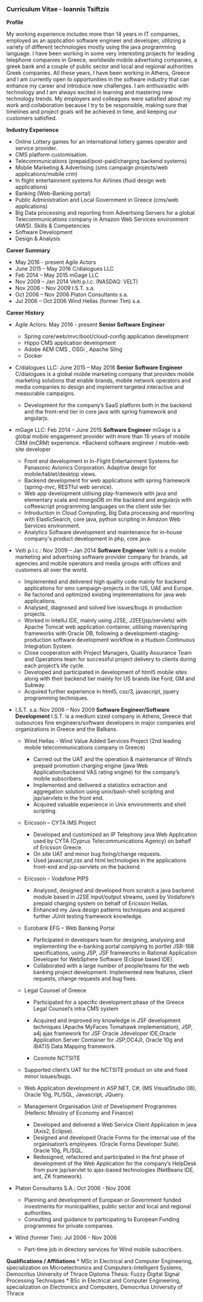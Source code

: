 ### Curriculum Vitae - Ioannis Tsiftzis

**Profile**

My working experience includes more than 14 years in IT companies, employed as an application software engineer and developer, utilizing a variety of different technologies mostly using the java programming language. I have been working in some very interesting projects for leading telephone companies in Greece, worldwide mobile advertising companies, a greek bank and a couple of public sector and local and regional authorities Greek companies.
All these years, I have been working in Athens, Greece and I am currently open to opportunities in the software industry that can enhance my career and introduce new challenges. I am enthusiastic with technology and I am always excited in learning and mastering new technology trends.
My employers and colleagues were satisfied about my work and collaboration because I try to be responsible, making sure that timelines and project goals will be achieved in time, and keeping our customers satisfied.

**Industry Experience**

* Online Lottery games for an international lottery games operator and service provider.
* CMS platform customisation.
* Telecommunications (prepaid/post-paid/charging backend systems)
* Mobile Marketing & Advertising (sms campaign projects/web applications/mobile crm)
* In flight entertainment systems for Airlines (fluid design web applications)
* Banking (Web-Banking portal)
* Public Administration and Local Government in Greece (cms/web applications)
* Big Data processing and reporting from Advertising Servers for a global Telecommunications company in Amazon Web Services environment (AWS).
Skills & Competencies
* Software Development
* Design & Analysis

**Career Summary**

* May 2016 - present
	Agile Actors
* June 2015 – May  2016
	C/dialogues LLC
* Feb 2014 – May 2015
  mGage LLC
* Nov 2009 – Jan 2014
  Velti p.l.c. (NASDAQ: VELT)
* Nov 2006 – Nov 2009
  I.S.T. s.a.
* Oct 2006 – Nov 2006
	Platon Consultants s.a.
* Jul 2006 – Oct 2006
	Wind Hellas (former Tim) s.a.

**Career History**

* Agile Actors: May 2016 - present **Senior Software Engineer**
	* Spring core/web/mvc/boot/cloud-config application development
	* Hippo CMS application development
	* Adobe AEM CMS , OSGi , Apache Sling
	* Docker
	
* C/dialogues LLC: June 2015 – May 2016 **Senior Software Engineer**
C/dialogues is a global mobile marketing company that provides mobile marketing solutions that enable brands, mobile network operators and media companies to design and implement targeted interactive and measurable campaigns.
	* Development for the company’s SaaS platform both in the backend and the front-end tier in core java with spring framework and angularjs.

* mGage LLC: Feb 2014 – June 2015 **Software Engineer**
mGage is a global mobile engagement provider with more than 15 years of mobile CRM (mCRM) experience.
	*Backend software engineer / mobile-web site developer
	* Front end development in In-Flight Entertainment Systems for Panasonic Avionics Corporation. Adaptive design for mobile/tablet/desktop views.
	* Backend development for web applications with spring framework (spring-mvc, RESTful web service).
	* Web app development utilising play-framework with java and elementary scala and mongoDB on the backend and angularjs with coffeescript programming languages on the client side tier.
	* Introduction in Cloud Computing, Big Data processing and reporting with ElasticSearch, core java, python scripting in Amazon Web Services environment.
	* Analytics Software development and maintenance for in-house company's product development in php, core java.
	
* Velti p.l.c.: Nov 2009 – Jan 2014 **Software Engineer**
Velti is a mobile marketing and advertising software provider company for brands, ad agencies and mobile operators and media groups with offices and customers all over the world.
	* Implemented and delivered high quality code mainly for backend applications for sms campaign-projects in the US, UAE and Europe.
	* Re factored and optimized existing implementations for java web applications.
	* Analysed, diagnosed and solved live issues/bugs in production projects.
	* Worked in IntelliJ IDE, mainly using J2SE, J2EE(jsp/servlets) with Apache Tomcat web application container, utilising maven/spring frameworks with Oracle
	DB, following a development-staging-production software development workflow in a Hudson Continuous Integration System.
	* Close cooperation with Project Managers, Quality Assurance Team and Operations team for successful project delivery to clients during each project’s life
	cycle.
	* Developed and participated in development of html5 mobile sites along with their backend tier mainly for US brands like Ford, GM and Subway.
	* Acquired further experience in html5, css/3, javascript, jquery programming techniques.
	
* I.S.T. s.a.:Nov 2006 – Nov 2009 **Software Engineer/Software Development**
I.S.T. is a medium sized company in Athens, Greece that outsources fine engineers/software developers in major companies and organizations in Greece and the
Balkans.
	* Wind Hellas - Wind Value Added Services Project
	(2nd leading mobile telecommunications company in Greece)
		* Carried out the UAT and the operation & maintenance of Wind’s prepaid promotion charging engine (java Web Application/backend VAS rating engine) for the company’s mobile subscribers.
		* Implemented and delivered a statistics extraction and aggregation solution using unix/bash-shell scripting and jsp/servlets in the front end.
		* Acquired valuable experience in Unix environments and shell scripting.
		
	* Ericsson – CYTA IMS Project
		* Developed and customized an IP Telephony java Web Application used by CYTA (Cyprus Telecommunications Agency) on behalf of Ericsson Greece.
		* On site UAT and minor bug fixing/change requests.
		* Used javascript,css and html technologies in the applications front-end and jsp-servlets on the backend.
		
	* Ericsson – Vodafone PIPS
		* Analysed, designed and developed from scratch a java backend module based in J2SE input/output streams, used by Vodafone’s prepaid charging system
		on behalf of Ericsson Hellas.
		* Enhanced my Java design patterns techniques and acquired further JUnit testing framework knowledge.
		
	* Eurobank EFG – Web Banking Portal
		* Participated in developers team for designing, analysing and implementing the e-banking portal complying to portlet JSR-168 specifications, using
		JSP, JSF frameworks in Rational Application Developer for WebSphere Software (Eclipse based IDE).
		* Collaborated with a large number of people/teams for the web banking project development. Implemented new features, client requests, change
		requests and bug fixes.
		
	* Legal Counsel of Greece 
		* Participated for a specific development phase of the Greece Legal Counsel’s intra CMS system
		* Acquired and improved my knowledge in JSF development techniques (Apache MyFaces Tomahawk implementation), JSP, a4j ajax framework for JSF Oracle
		Jdeveloper IDE,Oracle Application Server Container for JSP,OC4J), Oracle 10g and iBATIS Data Mapping framework.
 
        * Cosmote NCTSITE
	* Supported client’s UAT for the NCTSITE product on site and fixed minor issues/bugs.
	* Web Application development in ASP.NET, C#, (MS VisualStudio 08), Oracle 10g, PL/SQL, Javascript, JQuery.
	
	* Management Organisation Unit of Development Programmes (Hellenic Ministry of Economy and Finance)
		* Developed and delivered a Web Service Client Application in java (Axis2, Eclipse).
		* Designed and developed Oracle Forms for the internal use of the organisation’s employees. (Oracle Forms Developer Suite). Oracle 10g, PL/SQL.
		* Redesigned, refactored and participated in the first phase of development of the Web Application for the company’s HelpDesk from pure jsp/servlet
		to ajax-based technologies (NetBeans IDE, ant, ZK framework). 

* Platon Consultants S.A.: Oct 2006 - Nov 2006        
	* Planning and development of European or Government funded investments for municipalities, public sector and local and regional authorities.
	* Consulting and guidance to participating to European Funding programmes for private companies.   
	
* Wind (former Tim): Jul 2006 - Nov 2006
	* Part-time job in directory services for Wind mobile subscribers.
	
**Qualifications / Affiliations**
	* MSc in Electrical and Computer Engineering, specialization on Microelectronics and Computers-Intelligent Systems, Democritus University of Thrace
	Diploma Thesis: Fuzzy Digital Signal Processing Techniques
	* BSc in Electrical and Computer Engineering, specialization on Electronics and Computers, Democritus University of Thrace
